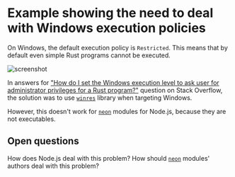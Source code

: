 # Example showing the need to deal with Windows execution policies

On Windows, the default execution policy is `Restricted`. This means that
by default even simple Rust programs cannot be executed.

![screenshot](https://i.imgur.com/XVCkgCS.png)

In answers for ["How do I set the Windows execution level to ask user for administrator privileges for a Rust program?"](https://stackoverflow.com/questions/53846395/how-do-i-set-the-windows-execution-level-to-ask-user-for-administrator-privilege) question on Stack Overflow, the solution was to use [`winres`](https://crates.io/crates/winres) library when targeting Windows.

However, this doesn't work for [`neon`](https://crates.io/crates/neon) modules for Node.js, because they are not executables.

## Open questions

How does Node.js deal with this problem? How should [`neon`](https://crates.io/crates/neon) modules' authors deal with this problem?
